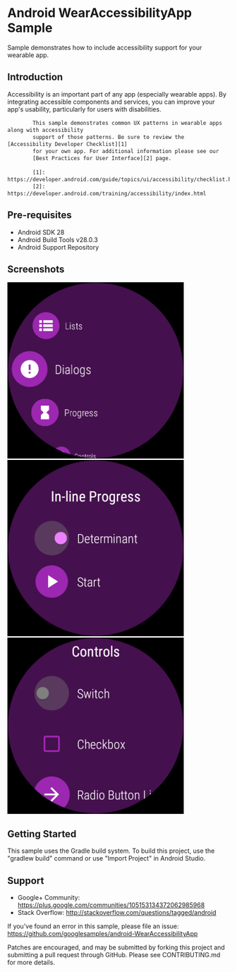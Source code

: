 
Android WearAccessibilityApp Sample
===================================

Sample demonstrates how to include accessibility support for your wearable app.

Introduction
------------

Accessibility is an important part of any app (especially wearable apps). By
            integrating accessible components and services, you can improve your app's usability,
            particularly for users with disabilities.

            This sample demonstrates common UX patterns in wearable apps along with accessibility
            support of those patterns. Be sure to review the [Accessibility Developer Checklist][1]
            for your own app. For additional information please see our
            [Best Practices for User Interface][2] page.

            [1]: https://developer.android.com/guide/topics/ui/accessibility/checklist.html
            [2]: https://developer.android.com/training/accessibility/index.html

Pre-requisites
--------------

- Android SDK 28
- Android Build Tools v28.0.3
- Android Support Repository

Screenshots
-------------

<img src="screenshots/main_screen.png" height="400" alt="Screenshot"/> <img src="screenshots/progress_screen.png" height="400" alt="Screenshot"/> <img src="screenshots/controls_screen.png" height="400" alt="Screenshot"/> 

Getting Started
---------------

This sample uses the Gradle build system. To build this project, use the
"gradlew build" command or use "Import Project" in Android Studio.

Support
-------

- Google+ Community: https://plus.google.com/communities/105153134372062985968
- Stack Overflow: http://stackoverflow.com/questions/tagged/android

If you've found an error in this sample, please file an issue:
https://github.com/googlesamples/android-WearAccessibilityApp

Patches are encouraged, and may be submitted by forking this project and
submitting a pull request through GitHub. Please see CONTRIBUTING.md for more details.
